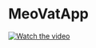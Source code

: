 # MeoVatApp

[![Watch the video](https://www.appschopper.com/blog/wp-content/uploads/2020/09/swift-app-development.png)](https://www.youtube.com/watch?v=6QC-d9xNN2s)
